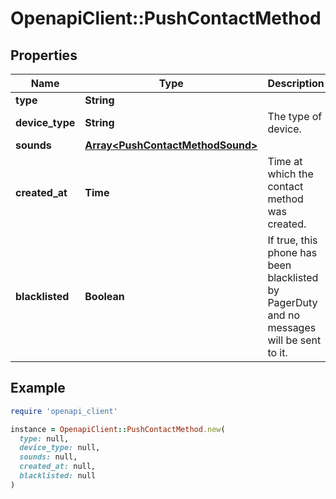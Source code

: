 # OpenapiClient::PushContactMethod

## Properties

| Name | Type | Description | Notes |
| ---- | ---- | ----------- | ----- |
| **type** | **String** |  | [optional] |
| **device_type** | **String** | The type of device. | [readonly] |
| **sounds** | [**Array&lt;PushContactMethodSound&gt;**](PushContactMethodSound.md) |  | [optional] |
| **created_at** | **Time** | Time at which the contact method was created. | [optional] |
| **blacklisted** | **Boolean** | If true, this phone has been blacklisted by PagerDuty and no messages will be sent to it. | [optional][readonly] |

## Example

```ruby
require 'openapi_client'

instance = OpenapiClient::PushContactMethod.new(
  type: null,
  device_type: null,
  sounds: null,
  created_at: null,
  blacklisted: null
)
```

